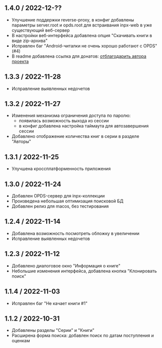 1.4.0 / 2022-12-??
------------------

- Улучшение поддержки reverse-proxy, в конфиг добавлены параметры server.root и opds.root для встраивания inpx-web в уже существующий веб-сервер
- В настройки веб-интерфейса добавлена опция "Скачивать книги в виде zip-архива"
- Исправлен баг "Android-читалки не очень хорошо работают с OPDS" (#4)
- В readme добавлена ссылка для донатов: [отблагодарить автора проекта](https://donatty.com/liberama)

1.3.3 / 2022-11-28
------------------

- Исправление выявленных недочетов

1.3.2 / 2022-11-27
------------------

- Изменения механизма ограничения доступа по паролю:
  - появилась возможность выхода из сессии
  - в конфиг добавлена настройка таймаута для автозавершения сессии
- Добавлено отображение количества книг в серии в разделе "Авторы"

1.3.1 / 2022-11-25
------------------

- Улучшена кроссплатформенность приложения

1.3.0 / 2022-11-24
------------------

- Добавлен OPDS-сервер для inpx-коллекции
- Произведена небольшая оптимизация поисковой БД
- Добавлен релиз для macos, без тестирования

1.2.4 / 2022-11-14
------------------

- Добавлена возможность посмотреть обложку в увеличении
- Исправление выявленных недочетов

1.2.3 / 2022-11-12
------------------

- Добавлено диалоговое окно "Информация о книге"
- Небольшие изменения интерфейса, добавлена кнопка "Клонировать поиск"

1.1.4 / 2022-11-03
------------------

- Исправлен баг "Не качает книги #1"

1.1.2 / 2022-10-31
------------------

- Добавлены разделы "Серии" и "Книги"
- Расширена форма поиска: добавлен поиск по датам поступления и оценкам

